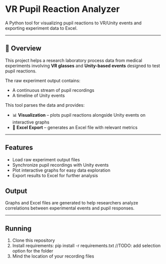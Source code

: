 # VR Pupil Reaction Analyzer  

A Python tool for visualizing pupil reactions to VR/Unity events and exporting experiment data to Excel.  

---

## 📖 Overview  
This project helps a research laboratory process data from medical experiments involving **VR glasses** and **Unity-based events** designed to test pupil reactions.  

The raw experiment output contains:  
- A continuous stream of pupil recordings  
- A timeline of Unity events  

This tool parses the data and provides:  
- 📊 **Visualization** – plots pupil reactions alongside Unity events on interactive graphs  
- 📑 **Excel Export** – generates an Excel file with relevant metrics  
---

## Features  
- Load raw experiment output files  
- Synchronize pupil recordings with Unity events  
- Plot interactive graphs for easy data exploration  
- Export results to Excel for further analysis  


## Output  
Graphs and Excel files are generated to help researchers analyze correlations between experimental events and pupil responses.  

---

## Running  
1. Clone this repository  
2. Install requirements: pip install -r requirements.txt
 //TODO: add selection option for the folder
3. Mind the location of your recording files

